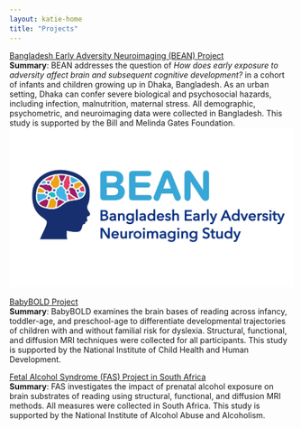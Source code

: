 ```yaml
---
layout: katie-home
title: "Projects"
---
```


[Bangladesh Early Adversity Neuroimaging (BEAN) Project](https://www.lcn-bean.org/)  
**Summary**: BEAN addresses the question of *How does early exposure to adversity affect brain and subsequent cognitive development?* in a cohort of infants and children growing up in Dhaka, Bangladesh. As an urban setting, Dhaka can confer severe biological and psychosocial hazards, including infection, malnutrition, maternal stress. All demographic, psychometric, and neuroimaging data were collected in Bangladesh. This study is supported by the Bill and Melinda Gates Foundation.  
![BeanLogo](/images/bean_logo.jpg)

[BabyBOLD Project](https://www.gaablab.com/babybold-study)  
**Summary**: BabyBOLD examines the brain bases of reading across infancy, toddler-age, and preschool-age to differentiate developmental trajectories of children with and without familial risk for dyslexia. Structural, functional, and diffusion MRI techniques were collected for all participants. This study is supported by the National Institute of Child Health and Human Development.  


[Fetal Alcohol Syndrome (FAS) Project in South Africa](http://grantome.com/grant/NIH/U01-AA023503-03)  
**Summary**: FAS investigates the impact of prenatal alcohol exposure on brain substrates of reading using structural, functional, and diffusion MRI methods. All measures were collected in South Africa.  This study is supported by the National Institute of Alcohol Abuse and Alcoholism.

<!--stackedit_data:
eyJoaXN0b3J5IjpbLTYxOTc0MjMyOCwxODcwOTgyMzI2LDc4Nz
Q2NjY0N119
-->

